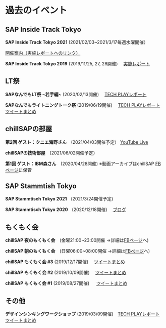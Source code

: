 # 過去のイベント

## SAP Inside Track Tokyo 
**SAP Inside Track Tokyo 2021** (2021/02/03~2021/3/17毎週水曜開催）

[開催案内（実施レポートへのリンク）](https://blogs.sap.com/2020/12/01/sap-inside-track-tokyo-2021/)

**SAP Inside Track Tokyo 2019**  (2019/11/25, 27, 28開催)　
[実施レポート](https://blogs.sap.com/?p=874946)

## LT祭
**SAPなんでもLT祭 ~若手編~**  (2020/02/13開催)　
[TECH PLAYレポート](https://techplay.jp/eventreport/764310)

**SAPなんでもライトニングトーク祭** (2019/06/19開催)　
[TECH PLAYレポート](https://techplay.jp/eventreport/725758)　
[ツイートまとめ](https://togetter.com/li/1368084)

## chillSAPの部屋
**第2回 ゲスト：クニエ海野さん**　(2021/04/03開催予定）
[YouTube Live](https://youtu.be/0YMY-l1v_rQ)

**chillSAPの技術部屋**　(2021/06/02開催予定）

**第1回 ゲスト：IBM森さん**　(2020/04/28開催)
※動画アーカイブはchillSAP [FBページ](https://www.facebook.com/groups/chillSAP)に保管

## SAP Stammtish Tokyo
**SAP Stammtisch Tokyo 2021**  （2021/3/24開催予定)

**SAP Stammtisch Tokyo 2020**  （2020/12/18開催)　
[ブログ](https://blogs.sap.com/?p=874946)


## もくもく会
**chillSAP 夜のもくもく会**　(金曜21:00~23:00開催 →詳細は[FBページ](https://www.facebook.com/groups/chillSAP)へ)

**chillSAP 朝のもくもく会**　(日曜06:00~08:00開催 →詳細は[FBページ](https://www.facebook.com/groups/chillSAP)へ)

**chillSAP もくもく会 #3**  (2019/12/17開催)　
[ツイートまとめ](https://togetter.com/li/1445819)

**chillSAP もくもく会 #2**  (2019/10/09開催)　
[ツイートまとめ](https://togetter.com/li/1415028)

**chillSAP もくもく会 #1**  (2019/08/27開催) 　
[ツイートまとめ](https://togetter.com/li/1396271)


## その他


**デザインシンキングワークショップ** (2019/03/09開催)　[TECH PLAYレポート](https://techplay.jp/column/517)　
[ツイートまとめ](https://togetter.com/li/1326796)

